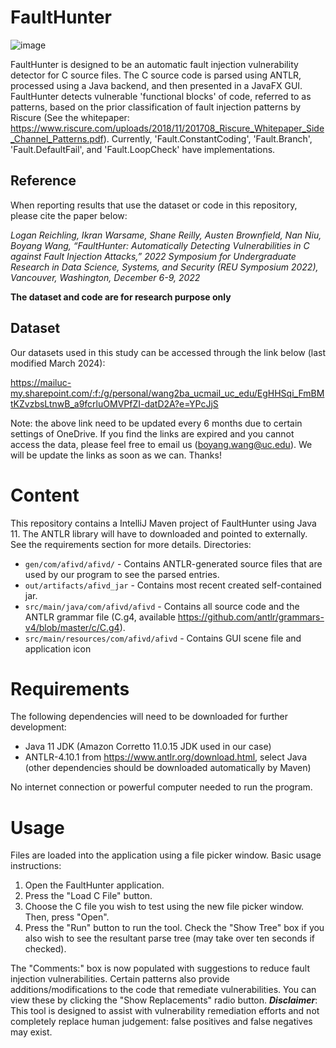 # FaultHunter

![image](https://user-images.githubusercontent.com/90657408/197356817-1784c814-904d-46f4-865a-d4ca8a8c7490.png)

FaultHunter is designed to be an automatic fault injection vulnerability detector for C source files. The C source code is parsed using ANTLR, processed using a Java backend, and then presented in a JavaFX GUI. FaultHunter detects vulnerable 'functional blocks' of code, referred to as patterns, based on the prior classification of fault injection patterns by Riscure (See the whitepaper: https://www.riscure.com/uploads/2018/11/201708_Riscure_Whitepaper_Side_Channel_Patterns.pdf). Currently, 'Fault.ConstantCoding', 'Fault.Branch', 'Fault.DefaultFail', and 'Fault.LoopCheck' have implementations.

## Reference
When reporting results that use the dataset or code in this repository, please cite the paper below:

*Logan Reichling, Ikran Warsame, Shane Reilly, Austen Brownfield, Nan Niu, Boyang Wang, “FaultHunter: Automatically Detecting Vulnerabilities in C against Fault Injection Attacks,” 2022 Symposium for Undergraduate Research in Data Science, Systems, and Security (REU Symposium 2022), Vancouver, Washington, December 6-9, 2022*

**The dataset and code are for research purpose only**

## Dataset 
Our datasets used in this study can be accessed through the link below (last modified March 2024):

https://mailuc-my.sharepoint.com/:f:/g/personal/wang2ba_ucmail_uc_edu/EgHHSqi_FmBMtKZvzbsLtnwB_a9fcrluOMVPfZI-datD2A?e=YPcJjS

Note: the above link need to be updated every 6 months due to certain settings of OneDrive. If you find the links are expired and you cannot access the data, please feel free to email us (boyang.wang@uc.edu). We will be update the links as soon as we can. Thanks!


# Content 
This repository contains a IntelliJ Maven project of FaultHunter using Java 11. The ANTLR library will have to downloaded and pointed to externally. See the requirements section for more details. 
Directories:
* ```gen/com/afivd/afivd/```               - Contains ANTLR-generated source files that are used by our program to see the parsed entries. 
* ```out/artifacts/afivd_jar```            - Contains most recent created self-contained jar. 
* ```src/main/java/com/afivd/afivd```      - Contains all source code and the ANTLR grammar file (C.g4, available https://github.com/antlr/grammars-v4/blob/master/c/C.g4). 
* ```src/main/resources/com/afivd/afivd``` - Contains GUI scene file and application icon
# Requirements
The following dependencies will need to be downloaded for further development: 
* Java 11 JDK (Amazon Corretto 11.0.15 JDK used in our case)
* ANTLR-4.10.1 from https://www.antlr.org/download.html, select Java (other dependencies should be downloaded automatically by Maven)

No internet connection or powerful computer needed to run the program. 
# Usage
Files are loaded into the application using a file picker window. Basic usage instructions:
1. Open the FaultHunter application.
2. Press the "Load C File" button.
3. Choose the C file you wish to test using the new file picker window. Then, press "Open".
4. Press the "Run" button to run the tool. Check the "Show Tree" box if you also wish to see the resultant parse tree (may take over ten seconds if checked).

The "Comments:" box is now populated with suggestions to reduce fault injection vulnerabilities. Certain patterns also provide additions/modifications to the code that remediate vulnerabilities. You can view these by clicking the "Show Replacements" radio button. ***Disclaimer***: This tool is designed to assist with vulnerability remediation efforts and not completely replace human judgement: false positives and false negatives may exist. 
